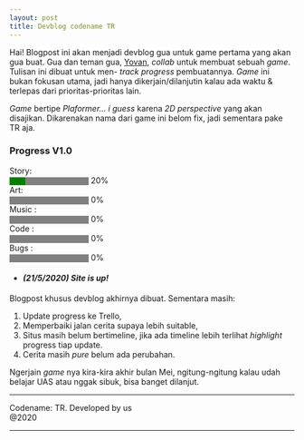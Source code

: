 ```yaml
---
layout: post
title: Devblog codename TR
---
```


Hai! Blogpost ini akan menjadi devblog gua untuk game pertama yang akan gua buat. Gua dan teman gua, [Yovan](http://instagram.com/yovan_yw), _collab_ untuk membuat sebuah _game_. Tulisan ini dibuat untuk men- _track progress_ pembuatannya. _Game_ ini bukan fokusan utama, jadi hanya dikerjain/dilanjutin kalau ada waktu & terlepas dari prioritas-prioritas lain.

_Game_ bertipe _Plaformer... i guess_ karena _2D perspective_ yang akan disajikan. Dikarenakan nama dari game ini belom fix, jadi sementara pake TR aja.

### Progress V1.0
<label for="file">Story:</label> <br><progress id="file" value="20" max="100" style="background-color:white; color: black; border-radius: 2px;"> 32% </progress> 20% <br>
<label for="file">Art:</label> <br><progress id="file" value="0" max="100" style="background-color:white; color: black; border-radius: 2px;"> 0% </progress> 0% <br>
<label for="file">Music :</label><br> <progress id="file" value="0" max="100" style="background-color:white; color: black; border-radius: 2px;"> 0% </progress> 0% <br>
<label for="file">Code :</label><br> <progress id="file" value="0" max="100" style="background-color:white; color: black; border-radius: 2px;"> 0% </progress> 0% <br>
<label for="file">Bugs :</label><br> <progress id="file" value="0" max="100" style="background-color:white; color: black; border-radius: 2px;"> 0% </progress> 0% <br>


* #### *(21/5/2020) Site is up!*

Blogpost khusus devblog akhirnya dibuat. Sementara masih:
1. Update progress ke Trello,
2. Memperbaiki jalan cerita supaya lebih suitable,
3. Situs masih belum bertimeline, jika ada timeline lebih terlihat _highlight_ progress tiap update.
4. Cerita masih _pure_ belum ada perubahan.

Ngerjain _game_ nya kira-kira akhir bulan Mei, ngitung-ngitung kalau udah belajar UAS atau nggak sibuk, bisa banget dilanjut.
   
---- 
 Codename: TR. Developed by us  
 @2020
<hr>

